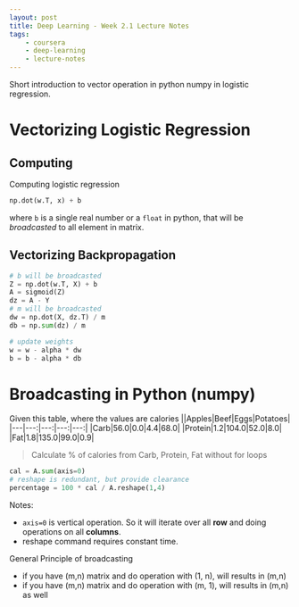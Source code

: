 ```yaml
---
layout: post
title: Deep Learning - Week 2.1 Lecture Notes
tags:
    - coursera
    - deep-learning
    - lecture-notes
---
```

Short introduction to vector operation in python numpy in logistic regression.

# Vectorizing Logistic Regression
## Computing
Computing logistic regression
```python
np.dot(w.T, x) + b
```
where `b` is a single real number or a `float` in python, that will be *broadcasted* to all element in matrix.

## Vectorizing Backpropagation

```python
# b will be broadcasted
Z = np.dot(w.T, X) + b
A = sigmoid(Z)
dz = A - Y
# m will be broadcasted
dw = np.dot(X, dz.T) / m
db = np.sum(dz) / m

# update weights
w = w - alpha * dw
b = b - alpha * db

```

# Broadcasting in Python (numpy)

Given this table, where the values are calories
||Apples|Beef|Eggs|Potatoes|
|---|---:|---:|---:|---:|
|Carb|56.0|0.0|4.4|68.0|
|Protein|1.2|104.0|52.0|8.0|
|Fat|1.8|135.0|99.0|0.9|

> Calculate % of calories from Carb, Protein, Fat without for loops

```python
cal = A.sum(axis=0)
# reshape is redundant, but provide clearance
percentage = 100 * cal / A.reshape(1,4)
```
Notes:
- `axis=0` is vertical operation. So it will iterate over all **row** and doing operations on all **columns**.
- reshape command requires constant time.

General Principle of broadcasting
- if you have (m,n) matrix and do operation with (1, n), will results in (m,n)
- if you have (m,n) matrix and do operation with (m, 1), will results in (m,n) as well